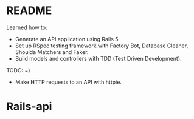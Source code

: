 # README
Learned how to:

- Generate an API application using Rails 5
- Set up RSpec testing framework with Factory Bot, Database Cleaner, Shoulda Matchers and Faker.
- Build models and controllers with TDD (Test Driven Development).

TODO: =)

- Make HTTP requests to an API with httpie.

# Rails-api
